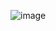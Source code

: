 ![image](https://user-images.githubusercontent.com/49444871/115928588-c260c380-a45c-11eb-9403-e48fbc9ef3ca.png)
